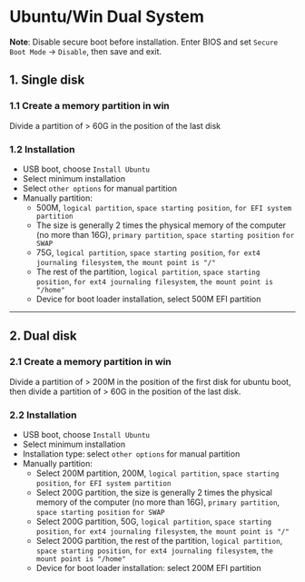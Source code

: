 # Ubuntu/Win Dual System

**Note**: Disable secure boot before installation. Enter BIOS and set `Secure Boot Mode` -> `Disable`, then save and exit.

## 1. Single disk
### 1.1 Create a memory partition in win
Divide a partition of > 60G in the position of the last disk

### 1.2 Installation
- USB boot, choose `Install Ubuntu`
- Select minimum installation
- Select `other options` for manual partition
- Manually partition:
  - 500M, `logical partition`, `space starting position`, `for EFI system partition`
  - The size is generally 2 times the physical memory of the computer (no more than 16G), `primary partition`, `space starting position` `for SWAP`
  - 75G, `logical partition`, `space starting position`, `for ext4 journaling filesystem`, `the mount point is "/"`
  - The rest of the partition, `logical partition`, `space starting position`, `for ext4 journaling filesystem`, `the mount point is "/home"`
  - Device for boot loader installation, select 500M EFI partition
---

## 2. Dual disk
### 2.1 Create a memory partition in win
Divide a partition of > 200M in the position of the first disk for ubuntu boot, then divide a partition of > 60G in the position of the last disk.

### 2.2 Installation
- USB boot, choose `Install Ubuntu`
- Select minimum installation
- Installation type: select `other options` for  manual partition
- Manually partition:
  - Select 200M partition, 200M, `logical partition`, `space starting position`, `for EFI system partition`
  - Select 200G partition, the size is generally 2 times the physical memory of the computer (no more than 16G), `primary partition`, `space starting position` `for SWAP`
  - Select 200G partition, 50G, `logical partition`, `space starting position`, `for ext4 journaling filesystem`, `the mount point is "/"`
  - Select 200G partition, the rest of the partition, `logical partition`, `space starting position`, `for ext4 journaling filesystem`, `the mount point is "/home"`
  - Device for boot loader installation: select 200M EFI partition

